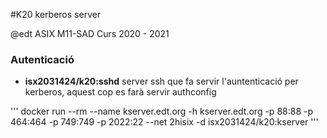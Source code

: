 #K20 kerberos server

@edt ASIX M11-SAD Curs 2020 - 2021

### Autenticació
* **isx2031424/k20:sshd** server ssh que fa servir l'auntenticació per kerberos, aquest cop es farà servir authconfig

'''
docker run --rm --name kserver.edt.org -h kserver.edt.org -p 88:88 -p 464:464 -p 749:749 -p 2022:22 --net 2hisix -d isx2031424/k20:kserver
'''
